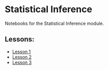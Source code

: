 # Statistical Inference

Notebooks for the Statistical Inference module.

## Lessons:

- [Lesson 1](./Lesson_1.ipynb)
- [Lesson 2](./Lesson_2.ipynb)
- [Lesson 3](./Lesson_3.ipynb)
